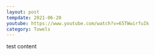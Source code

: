 ```yaml
---
layout: post
tempdate: 2021-06-20
youtube: https://www.youtube.com/watch?v=65TWwirfuIk
category: Towels
---
```

test content